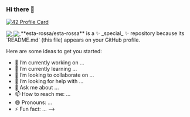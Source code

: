 ### Hi there 👋
[![42 Profile Card](https://1337-readme.vercel.app/api/profile?cursus=42cursus&dark=true&login=arraji)](https://github.com/mohouyizme/1337-readme)

<a href="https://github.com/esta-rossa?tab=repositories">
  <img align="center" src="https://github-readme-stats.vercel.app/api/top-langs/?username=esta-rossa&theme=dark"/>
</a>
<a href="https://github.com/esta-rossa?tab=repositories">
 <img align="center" src="https://github-readme-stats.vercel.app/api?username=esta-rossa&line_height=40&show_icons=true&theme=dark">
</a>
**esta-rossa/esta-rossa** is a ✨ _special_ ✨ repository because its `README.md` (this file) appears on your GitHub profile.

Here are some ideas to get you started:

- 🔭 I’m currently working on ...
- 🌱 I’m currently learning ...
- 👯 I’m looking to collaborate on ...
- 🤔 I’m looking for help with ...
- 💬 Ask me about ...
- 📫 How to reach me: ...
- 😄 Pronouns: ...
- ⚡ Fun fact: ...
-->
